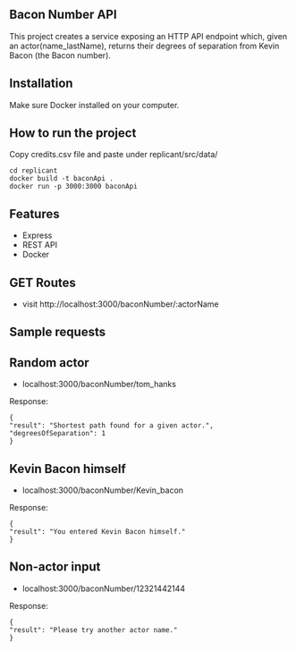 ## Bacon Number API

This project creates a service exposing an HTTP API endpoint which, given an actor(name_lastName), returns their degrees of separation from Kevin Bacon (the Bacon number).

## Installation

Make sure Docker installed on your computer.

## How to run the project

Copy credits.csv file and paste under replicant/src/data/

```
cd replicant
docker build -t baconApi .
docker run -p 3000:3000 baconApi
```

## Features

- Express
- REST API
- Docker

## GET Routes

- visit http://localhost:3000/baconNumber/:actorName

## Sample requests

## Random actor

- localhost:3000/baconNumber/tom_hanks

Response:

```
{
"result": "Shortest path found for a given actor.",
"degreesOfSeparation": 1
}
```

## Kevin Bacon himself

- localhost:3000/baconNumber/Kevin_bacon

Response:

```
{
"result": "You entered Kevin Bacon himself."
}
```

## Non-actor input

- localhost:3000/baconNumber/12321442144

Response:

```
{
"result": "Please try another actor name."
}
```
